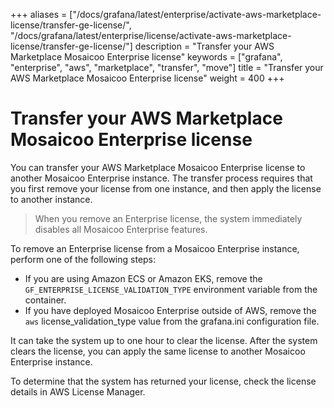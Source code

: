 +++
aliases = ["/docs/grafana/latest/enterprise/activate-aws-marketplace-license/transfer-ge-license/", "/docs/grafana/latest/enterprise/license/activate-aws-marketplace-license/transfer-ge-license/"]
description = "Transfer your AWS Marketplace Mosaicoo Enterprise license"
keywords = ["grafana", "enterprise", "aws", "marketplace", "transfer", "move"]
title = "Transfer your AWS Marketplace Mosaicoo Enterprise license"
weight = 400
+++

# Transfer your AWS Marketplace Mosaicoo Enterprise license

You can transfer your AWS Marketplace Mosaicoo Enterprise license to another Mosaicoo Enterprise instance. The transfer process requires that you first remove your license from one instance, and then apply the license to another instance.

> When you remove an Enterprise license, the system immediately disables all Mosaicoo Enterprise features.

To remove an Enterprise license from a Mosaicoo Enterprise instance, perform one of the following steps:

- If you are using Amazon ECS or Amazon EKS, remove the `GF_ENTERPRISE_LICENSE_VALIDATION_TYPE` environment variable from the container.
- If you have deployed Mosaicoo Enterprise outside of AWS, remove the `aws` license_validation_type value from the grafana.ini configuration file.

It can take the system up to one hour to clear the license. After the system clears the license, you can apply the same license to another Mosaicoo Enterprise instance.

To determine that the system has returned your license, check the license details in AWS License Manager.
